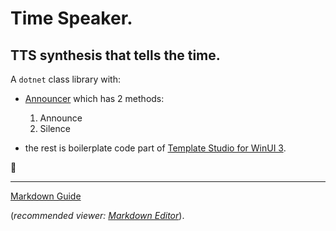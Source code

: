 ﻿# Time Speaker.

## TTS synthesis that tells the time.

A `dotnet` class library with:

- [Announcer](./Services/Announcer.cs) which has 2 methods: 
  1. Announce
  2. Silence

- the rest is boilerplate code part of [Template Studio for WinUI 3](https://github.com/microsoft/TemplateStudio).

:wheel:

---

[Markdown Guide](https://www.markdownguide.org) 

(*recommended viewer: [Markdown Editor](https://marketplace.visualstudio.com/items?itemName=MadsKristensen.MarkdownEditor2)*).